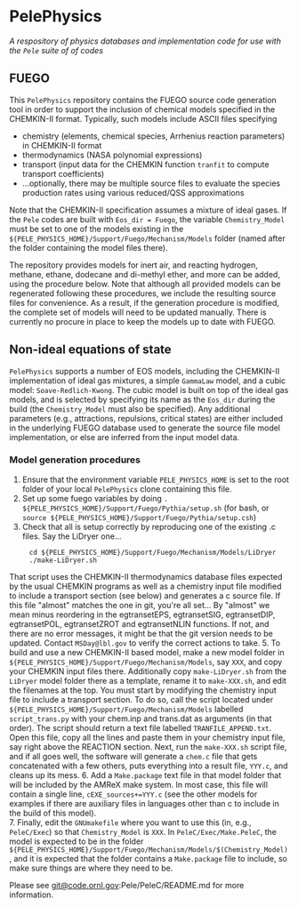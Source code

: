 # PelePhysics
*A respository of physics databases and implementation code for use with the `Pele` suite of of codes*

## FUEGO

This `PelePhysics` repository contains the FUEGO source code generation tool in order to support the inclusion
of chemical models specified in the CHEMKIN-II format.  Typically, such models include ASCII files specifying  
* chemistry (elements, chemical species, Arrhenius reaction parameters) in CHEMKIN-II format
* thermodynamics (NASA polynomial expressions)
* transport (input data for the CHEMKIN function `tranfit` to compute transport coefficients)
* ...optionally, there may be multiple source files to evaluate the species production rates using various reduced/QSS approximations

Note that the CHEMKIN-II specification assumes a mixture of ideal gases.  If the `Pele` codes are built with `Eos_dir = Fuego`, the variable `Chemistry_Model` must be set to one of the models existing in the `${PELE_PHYSICS_HOME}/Support/Fuego/Mechanism/Models` folder (named after the folder containing the model files there).

The repository provides models for inert air, and reacting hydrogen, methane, ethane, dodecane and di-methyl ether, and more can be added, using the procedure below.  Note that although all provided models can be regenerated following these procedures, we include the resulting source files for convenience.  As a result, if the generation procedure is modified, the complete set of models will need to be updated manually.  There is currently no procure in place to keep the models up to date with FUEGO.

## Non-ideal equations of state

`PelePhysics` supports a number of EOS models, including the CHEMKIN-II implementation of ideal gas mixtures, a simple `GammaLaw` model, and a cubic model: `Soave-Redlich-Kwong`.  The cubic model is built on top of the ideal gas models, and is selected by specifying its name as the `Eos_dir` during the build (the `Chemistry_Model` must also be specified).  Any additional parameters (e.g., attractions, repulsions, critical states) are either included in the underlying FUEGO database used to generate the source file model implementation, or else are inferred from the input model data.

### Model generation procedures
1. Ensure that the environment variable `PELE_PHYSICS_HOME` is set to the root folder of your local `PelePhysics` clone containing this file.
2. Set up some fuego variables by doing `. ${PELE_PHYSICS_HOME}/Support/Fuego/Pythia/setup.sh` (for bash, or `source ${PELE_PHYSICS_HOME}/Support/Fuego/Pythia/setup.csh`)
3. Check that all is setup correctly by reproducing one of the existing .c files.  Say the LiDryer one...
```
     cd ${PELE_PHYSICS_HOME}/Support/Fuego/Mechanism/Models/LiDryer  
     ./make-LiDryer.sh
```
   That script uses the CHEMKIN-II thermodynamics database files expected by the usual CHEMKIN programs as well as a chemistry input file modified to include a transport section (see below) and generates a c source file.  If this file "almost" matches the one in git, you're all set... By "almost" we mean minus reordering in the egtransetEPS, egtransetSIG, egtransetDIP, egtransetPOL, egtransetZROT and egtransetNLIN functions. If not, and there are no error messages, it might be that the git version needs to be updated.  Contact `MSDay@lbl.gov` to verify the correct actions to take.
5. To build and use a new CHEMKIN-II based model, make a new model folder in `${PELE_PHYSICS_HOME}/Support/Fuego/Mechanism/Models`,  say `XXX`, and copy your CHEMKIN input files there.  Additionally copy `make-LiDryer.sh` from the `LiDryer` model folder there as a template, rename it to `make-XXX.sh`, and edit the filenames at the top.  You must start by modifying the chemistry input file to include a transport section. To do so, call the script located under `${PELE_PHYSICS_HOME}/Support/Fuego/Mechanism/Models` labelled `script_trans.py` with your chem.inp and trans.dat as arguments (in that order). The script should return a text file labelled `TRANFILE_APPEND.txt`. Open this file, copy all the lines and paste them in your chemistry input file, say right above the REACTION section. Next, run the `make-XXX.sh` script file, and if all goes well, the software will generate a `chem.c` file that gets concatenated with a few others, puts everything into a result file, `YYY.c`, and cleans up its mess.
6. Add a `Make.package` text file in that model folder that will be included by the AMReX make system.  In most case, this file will contain a single line, `cEXE_sources+=YYY.c` (see the other models for examples if there are auxiliary files in languages other than c to include in the build of this model).  
7. Finally, edit the `GNUmakefile` where you want to use this (in, e.g., `PeleC/Exec`) so that `Chemistry_Model` is `XXX`.  In `PeleC/Exec/Make.PeleC`, the model is expected to be in the folder `${PELE_PHYSICS_HOME}/Support/Fuego/Mechanism/Models/$(Chemistry_Model)`, and it is expected that the folder contains a `Make.package` file to include, so make sure things are where they need to be.


Please see git@code.ornl.gov:Pele/PeleC/README.md for more information.

